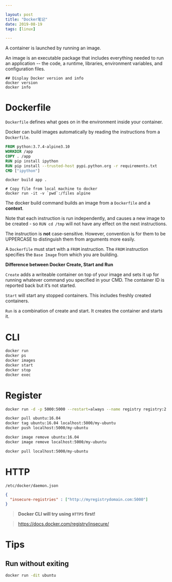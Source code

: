 ```yaml
---

layout: post
title: "Docker笔记"
date: 2019-08-19
tags: [linux]

---
```


A container is launched by running an image.

An image is an executable package that includes everything needed to run an application -- the code, a runtime, libraries, environment variables, and configuration files.


```shell
## Display Docker version and info
docker version
docker info
```

# Dockerfile
`Dockerfile` defines what goes on in the environment inside your container.

Docker can build images automatically by reading the instructions from a `Dockerfile`. 

```dockerfile
FROM python:3.7.4-alpine3.10
WORKDIR /app
COPY . /app
RUN pip install ipython
RUN pip install --trusted-host pypi.python.org -r requirements.txt
CMD ["ipython"]
```

```shell
docker build app .
```

```shell
# Copy file from local machine to docker
docker run -it -v `pwd`:/files alpine
```

The docker build command builds an image from a `Dockerfile` and a **context**. 

Note that each instruction is run independently, and causes a new image to be created - so `RUN cd /tmp` will not have any effect on the next instructions.

The instruction is **not** case-sensitive. However, convention is for them to be UPPERCASE to distinguish them from arguments more easily.

A `Dockerfile` must start with a `FROM` instruction.
The `FROM` instruction specifies the `Base Image` from which you are building.

**Difference between Docker Create, Start and Run**

`Create` adds a writeable container on top of your image and sets it up for running whatever command you specified in your CMD. The container ID is reported back but it’s not started.

`Start` will start any stopped containers. This includes freshly created containers.

`Run` is a combination of create and start. It creates the container and starts it.


# CLI

```sh
docker run
docker ps
docker images
docker start
docker stop
docker exec
```

# Register

```sh
docker run -d -p 5000:5000 --restart=always --name registry registry:2
```

```sh
docker pull ubuntu:16.04
docker tag ubuntu:16.04 localhost:5000/my-ubuntu
docker push localhost:5000/my-ubuntu
```

```sh
docker image remove ubuntu:16.04
docker image remove localhost:5000/my-ubuntu
```

```sh
docker pull localhost:5000/my-ubuntu
```

# HTTP

`/etc/docker/daemon.json`

```json
{
  "insecure-registries" : ["http://myregistrydomain.com:5000"]
}
```

> **Docker CLI will try using `HTTPS` first!**


> <https://docs.docker.com/registry/insecure/>

# Tips

## Run without exiting

```sh
docker run -dit ubuntu
```